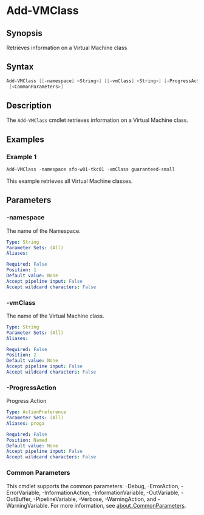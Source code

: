 # Add-VMClass

## Synopsis

Retrieves information on a Virtual Machine class

## Syntax

```powershell
Add-VMClass [[-namespace] <String>] [[-vmClass] <String>] [-ProgressAction <ActionPreference>]
 [<CommonParameters>]
```

## Description

The `Add-VMClass` cmdlet retrieves information on a Virtual Machine class.

## Examples

### Example 1

```powershell
Add-VMClass -namespace sfo-w01-tkc01 -vmClass guaranteed-small

```

This example retrieves all Virtual Machine classes.

## Parameters

### -namespace

The name of the Namespace.

```yaml
Type: String
Parameter Sets: (All)
Aliases:

Required: False
Position: 1
Default value: None
Accept pipeline input: False
Accept wildcard characters: False
```

### -vmClass

The name of the Virtual Machine class.

```yaml
Type: String
Parameter Sets: (All)
Aliases:

Required: False
Position: 2
Default value: None
Accept pipeline input: False
Accept wildcard characters: False
```

### -ProgressAction

Progress Action

```yaml
Type: ActionPreference
Parameter Sets: (All)
Aliases: proga

Required: False
Position: Named
Default value: None
Accept pipeline input: False
Accept wildcard characters: False
```

### Common Parameters

This cmdlet supports the common parameters: -Debug, -ErrorAction, -ErrorVariable, -InformationAction, -InformationVariable, -OutVariable, -OutBuffer, -PipelineVariable, -Verbose, -WarningAction, and -WarningVariable. For more information, see [about_CommonParameters](http://go.microsoft.com/fwlink/?LinkID=113216).
